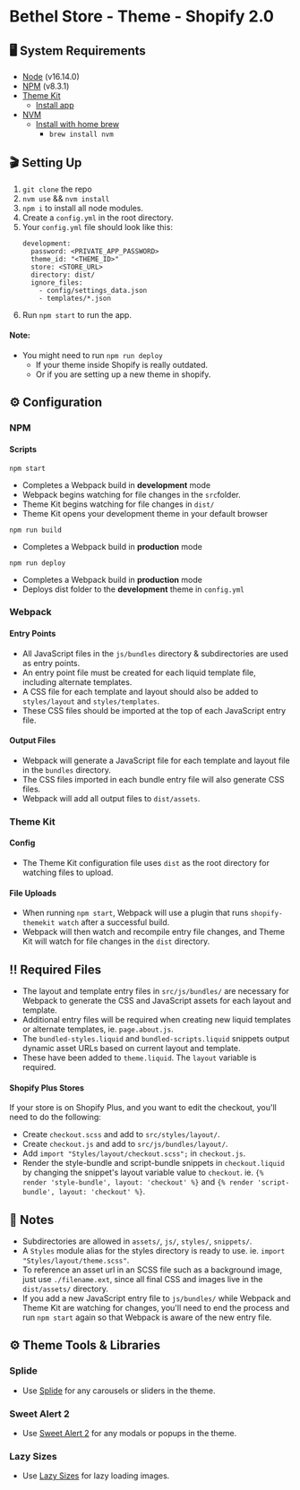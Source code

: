 # Bethel Store - Theme - Shopify 2.0

## 🖥 System Requirements

- [Node](https://nodejs.org/en/) (v16.14.0)
- [NPM](https://docs.npmjs.com/) (v8.3.1)
- [Theme Kit](https://shopify.github.io/themekit/)
  - [Install app](https://apps.shopify.com/theme-kit-access)
- [NVM](https://github.com/nvm-sh/nvm)
  - [Install with home brew](https://formulae.brew.sh/formula/nvm)
    - `brew install nvm`

## 🎬 Setting Up

1. `git clone` the repo
2. `nvm use` && `nvm install`
3. `npm i` to install all node modules.
4. Create a `config.yml` in the root directory.
5. Your `config.yml` file should look like this:
   ```
   development:
     password: <PRIVATE_APP_PASSWORD>
     theme_id: "<THEME_ID>"
     store: <STORE_URL>
     directory: dist/
     ignore_files:
       - config/settings_data.json
       - templates/*.json
   ```
6. Run `npm start` to run the app.

#### Note:

- You might need to run `npm run deploy`
  - If your theme inside Shopify is really outdated.
  - Or if you are setting up a new theme in shopify.

## ⚙️ Configuration

### NPM

#### Scripts

`npm start`

- Completes a Webpack build in **development** mode
- Webpack begins watching for file changes in the `src`folder.
- Theme Kit begins watching for file changes in `dist/`
- Theme Kit opens your development theme in your default browser

`npm run build`

- Completes a Webpack build in **production** mode

`npm run deploy`

- Completes a Webpack build in **production** mode
- Deploys dist folder to the **development** theme in `config.yml`

### Webpack

#### Entry Points

- All JavaScript files in the `js/bundles` directory & subdirectories are used as entry points.
- An entry point file must be created for each liquid template file, including alternate templates.
- A CSS file for each template and layout should also be added to `styles/layout` and `styles/templates`.
- These CSS files should be imported at the top of each JavaScript entry file.

#### Output Files

- Webpack will generate a JavaScript file for each template and layout file in the `bundles` directory.
- The CSS files imported in each bundle entry file will also generate CSS files.
- Webpack will add all output files to `dist/assets`.

### Theme Kit

#### Config

- The Theme Kit configuration file uses `dist` as the root directory for watching files to upload.

#### File Uploads

- When running `npm start`, Webpack will use a plugin that runs `shopify-themekit watch` after a successful build.
- Webpack will then watch and recompile entry file changes, and Theme Kit will watch for file changes in the `dist` directory.

## ‼️ Required Files

- The layout and template entry files in `src/js/bundles/` are necessary for Webpack to generate the CSS and JavaScript assets for each layout and template.
- Additional entry files will be required when creating new liquid templates or alternate templates, ie. `page.about.js`.
- The `bundled-styles.liquid` and `bundled-scripts.liquid` snippets output dynamic asset URLs based on current layout and template.
- These have been added to `theme.liquid`. The `layout` variable is required.

#### Shopify Plus Stores

If your store is on Shopify Plus, and you want to edit the checkout, you'll need to do the following:

- Create `checkout.scss` and add to `src/styles/layout/`.
- Create `checkout.js` and add to `src/js/bundles/layout/`.
- Add `import "Styles/layout/checkout.scss";` in `checkout.js`.
- Render the style-bundle and script-bundle snippets in `checkout.liquid` by changing the snippet's layout variable value to `checkout`. ie. `{% render 'style-bundle', layout: 'checkout' %}` and `{% render 'script-bundle', layout: 'checkout' %}`.

## 📝 Notes

- Subdirectories are allowed in `assets/`, `js/`, `styles/`, `snippets/`.
- A `Styles` module alias for the styles directory is ready to use. ie. `import "Styles/layout/theme.scss"`.
- To reference an asset url in an SCSS file such as a background image, just use `./filename.ext`, since all final CSS and images live in the `dist/assets/` directory.
- If you add a new JavaScript entry file to `js/bundles/` while Webpack and Theme Kit are watching for changes, you'll need to end the process and run `npm start` again so that Webpack is aware of the new entry file.

## ⚙️ Theme Tools & Libraries

### Splide

- Use [Splide](https://splidejs.com/) for any carousels or sliders in the theme.

### Sweet Alert 2

- Use [Sweet Alert 2](https://sweetalert2.github.io/) for any modals or popups in the theme.

### Lazy Sizes

- Use [Lazy Sizes](https://github.com/aFarkas/lazysizes) for lazy loading images.
